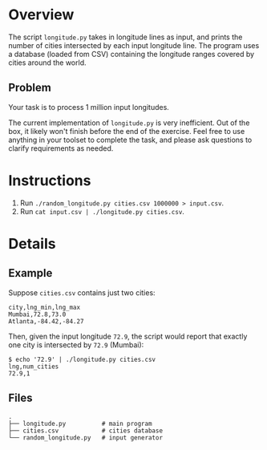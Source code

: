 # Overview

The script `longitude.py` takes in longitude lines as input, and prints the number of cities
intersected by each input longitude line. The program uses a database (loaded from CSV) containing
the longitude ranges covered by cities around the world.

## Problem

Your task is to process 1 million input longitudes.

The current implementation of `longitude.py` is very inefficient. Out of the box, it likely won't
finish before the end of the exercise. Feel free to use anything in your toolset to complete the
task, and please ask questions to clarify requirements as needed.

# Instructions

1. Run `./random_longitude.py cities.csv 1000000 > input.csv`.
2. Run `cat input.csv | ./longitude.py cities.csv`.

# Details

## Example

Suppose `cities.csv` contains just two cities:

    city,lng_min,lng_max
    Mumbai,72.8,73.0
    Atlanta,-84.42,-84.27

Then, given the input longitude `72.9`, the script would report that exactly one city is
intersected by `72.9` (Mumbai):

    $ echo '72.9' | ./longitude.py cities.csv
    lng,num_cities
    72.9,1

## Files

    .
    ├── longitude.py          # main program
    ├── cities.csv            # cities database
    └── random_longitude.py   # input generator
